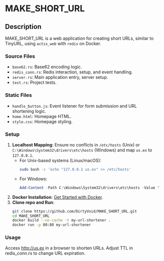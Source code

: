 # MAKE_SHORT_URL

## Description
MAKE_SHORT_URL is a web application for creating short URLs, similar to TinyURL, using `actix_web` with `redis` on Docker.

### Source Files
- `base62.rs`: Base62 encoding logic.
- `redis_conn.rs`: Redis interaction, setup, and event handling.
- `server.rs`: Main application entry, server setup.
- `test.rs`: Project tests.

### Static Files
- `handle_button.js`: Event listener for form submission and URL shortening logic.
- `home.html`: Homepage HTML.
- `style.css`: Homepage styling.

### Setup
1. **Localhost Mapping**: Ensure no conflicts in `/etc/hosts` (Unix) or `C:\Windows\System32\drivers\etc\hosts` (Windows) and map `us.ex` to `127.0.0.1`.
   - For Unix-based systems (Linux/macOS):
     ```bash
     sudo bash -c 'echo "127.0.0.1 us.ex" >> /etc/hosts'
     ```
   - For Windows:
     ```powershell
     Add-Content -Path C:\Windows\System32\drivers\etc\hosts -Value "127.0.0.1 us.ex"
     ```
2. **Docker Installation**: [Get Started with Docker](https://www.docker.com/get-started/).
3. **Clone repo and Run**:
   ```bash
   git clone https://github.com/DirtyVoid/MAKE_SHORT_URL.git
   cd MAKE_SHORT_URL
   docker build --no-cache -t my-url-shortener .
   docker run -p 80:80 my-url-shortener
   ```
### Usage
Access http://us.ex in a browser to shorten URLs. Adjust TTL in redis_conn.rs to change URL expiration.
